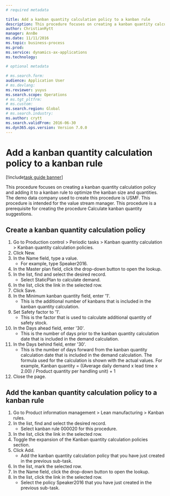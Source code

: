 ```yaml
--- 
# required metadata 
 
title: Add a kanban quantity calculation policy to a kanban rule
description: This procedure focuses on creating a kanban quantity calculation policy and adding it to a kanban rule to optimize the kanban size and quantities. 
author: ChristianRytt
manager: AnnBe 
ms.date: 11/11/2016
ms.topic: business-process 
ms.prod:  
ms.service: dynamics-ax-applications 
ms.technology:  
 
# optional metadata 
 
# ms.search.form:   
audience: Application User 
# ms.devlang:  
ms.reviewer: yuyus
ms.search.scope: Operations 
# ms.tgt_pltfrm:  
# ms.custom:  
ms.search.region: Global
# ms.search.industry: 
ms.author: crytt
ms.search.validFrom: 2016-06-30 
ms.dyn365.ops.version: Version 7.0.0 
---
```

# Add a kanban quantity calculation policy to a kanban rule

[!include[task guide banner](../../includes/task-guide-banner.md)]

This procedure focuses on creating a kanban quantity calculation policy and adding it to a kanban rule to optimize the kanban size and quantities. The demo data company used to create this procedure is USMF. This procedure is intended for the value stream manager. This procedure is a prerequisite for creating the procedure Calculate kanban quantity suggestions. 


## Create a kanban quantity calculation policy
1. Go to Production control > Periodic tasks > Kanban quantity calculation > Kanban quantity calculation policies.
2. Click New.
3. In the Name field, type a value.
    * For example, type Speaker2016.  
4. In the Master plan field, click the drop-down button to open the lookup.
5. In the list, find and select the desired record.
    * Select StaticPlan to calculate demand.  
6. In the list, click the link in the selected row.
7. Click Save.
8. In the Minimum kanban quantity field, enter '1'.
    * This is the additional number of kanbans that is included in the kanban quantity calculation.  
9. Set Safety factor to '1'.
    * This is the factor that is used to calculate additional quantity of safety stock.  
10. In the Days ahead field, enter '30'.
    * This is the number of days prior to the kanban quantity calculation date that is included in the demand calculation.  
11. In the Days behind field, enter '30'.
    * This is the number of days forward from the kanban quantity calculation date that is included in the demand calculation.  The formula used for the calculation is shown with the actual values. For example,  Kanban quantity = ((Average daily demand x lead time x 2.00) / Product quantity per handling unit) + 1  
12. Close the page.

## Add the kanban quantity calculation policy to a kanban rule
1. Go to Product information management > Lean manufacturing > Kanban rules.
2. In the list, find and select the desired record.
    * Select kanban rule 000020 for this procedure.  
3. In the list, click the link in the selected row.
4. Toggle the expansion of the Kanban quantity calculation policies section.
5. Click Add.
    * Add the kanban quantity calculation policy that you have just created in the previous sub-task.  
6. In the list, mark the selected row.
7. In the Name field, click the drop-down button to open the lookup.
8. In the list, click the link in the selected row.
    * Select the policy Speaker2016 that you have just created in the previous sub-task.  

